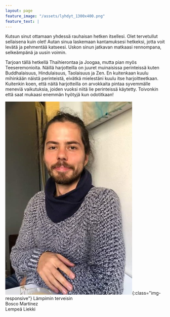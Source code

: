 ```yaml
---
layout: page
feature_image: "/assets/lyhdyt_1300x400.png"
feature_text: |
---
```


Kutsun sinut ottamaan yhdessä rauhaisan hetken itsellesi. Olet tervetullut sellaisena kuin olet! Autan sinua laskemaan kantamuksesi hetkeksi, jotta voit levätä ja pehmentää katseesi. Uskon sinun jatkavan matkaasi rennompana, selkeämpänä ja uusin voimin.

Tarjoan tällä hetkellä Thaihierontaa ja Joogaa, mutta pian myös Teeseremonioita. Näillä harjotteilla on juuret muinaisissa perinteissä kuten Buddhalaisuus, Hindulaisuus, Taolaisuus ja Zen. En kuitenkaan kuulu mihinkään näistä perinteistä, eivätkä mielestäni kuulu itse harjoitteetkaan. Kuitenkin koen, että näitä harjotteilla on arvokkaita pintaa syvemmälle meneviä vaikutuksia, joiden vuoksi niitä lie perinteissä käytetty. Toivonkin että saat mukaasi enemmän hyötyjä kun odotitkaan!


![Omakuva](/assets/omakuva.jpg){:class="img-responsive"}
Lämpimin terveisin  
Bosco Martínez  
Lempeä Liekki